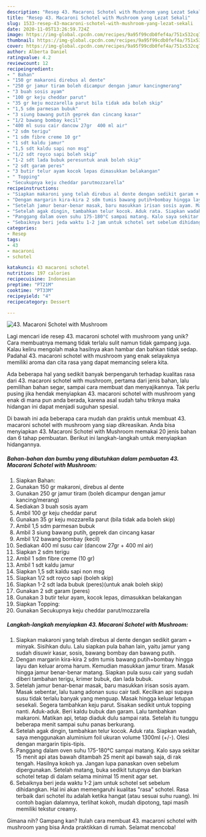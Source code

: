 ```yaml
---
description: "Resep 43. Macaroni Schotel with Mushroom yang Lezat Sekali"
title: "Resep 43. Macaroni Schotel with Mushroom yang Lezat Sekali"
slug: 1533-resep-43-macaroni-schotel-with-mushroom-yang-lezat-sekali
date: 2020-11-05T13:26:59.724Z
image: https://img-global.cpcdn.com/recipes/9a95f99cdb0fef4a/751x532cq70/43-macaroni-schotel-with-mushroom-foto-resep-utama.jpg
thumbnail: https://img-global.cpcdn.com/recipes/9a95f99cdb0fef4a/751x532cq70/43-macaroni-schotel-with-mushroom-foto-resep-utama.jpg
cover: https://img-global.cpcdn.com/recipes/9a95f99cdb0fef4a/751x532cq70/43-macaroni-schotel-with-mushroom-foto-resep-utama.jpg
author: Alberta Daniel
ratingvalue: 4.2
reviewcount: 12
recipeingredient:
- " Bahan"
- "150 gr makaroni direbus al dente"
- "250 gr jamur tiram boleh dicampur dengan jamur kancingmerang"
- "3 buah sosis ayam"
- "100 gr keju cheddar parut"
- "35 gr keju mozzarella parut bila tidak ada boleh skip"
- "1,5 sdm parmesan bubuk"
- "3 siung bawang putih geprek dan cincang kasar"
- "1/2 bawang bombay kecil"
- "400 ml susu cair dancow 27gr  400 ml air"
- "2 sdm terigu"
- "1 sdm fibre creme 10 gr"
- "1 sdt kaldu jamur"
- "1,5 sdt kaldu sapi non msg"
- "1/2 sdt royco sapi boleh skip"
- "1-2 sdt lada bubuk peresuntuk anak boleh skip"
- "2 sdt garam peres"
- "3 butir telur ayam kocok lepas dimasukkan belakangan"
- " Topping"
- "Secukupnya keju cheddar parutmozzarella"
recipeinstructions:
- "Siapkan makaroni yang telah direbus al dente dengan sedikit garam + minyak. Sisihkan dulu. Lalu siapkan pula bahan lain, yaitu jamur yang sudah disuwir kasar, sosis, bawang bombay dan bawang putih."
- "Dengan margarin kira-kira 2 sdm tumis bawang putih+bombay hingga layu dan keluar aroma harum. Kemudian masukkan jamur tiram. Masak hingga jamur benar-benar matang. Siapkan pula susu cair yang sudah diberi tambahan terigu, krimer bubuk, dan lada bubuk."
- "Setelah jamur benar-benar masak, baru masukkan irisan sosis ayam. Masak sebentar, lalu tuang adonan susu cair tadi. Kecilkan api supaya susu tidak terlalu banyak yang menguap. Masak hingga keluar letupan sesekali. Segera tambahkan keju parut. Sisakan sedikit untuk topping nanti. Aduk-aduk. Beri kaldu bubuk dan garam. Lalu tambahkan makaroni. Matikan api, tetap diaduk dulu sampai rata. Setelah itu tunggu beberapa menit sampai suhu panas berkurang."
- "Setelah agak dingin, tambahkan telur kocok. Aduk rata. Siapkan wadah, saya menggunakan aluminium foil ukuran volume 1300ml (+/-). Olesi dengan margarin tipis-tipis."
- "Panggang dalam oven suhu 175-180°C sampai matang. Kalo saya sekitar 15 menit api atas bawah ditambah 25 menit api bawah saja, di rak tengah. Hasilnya kokoh ya. Jangan lupa panaskan oven sebelum dipergunakan. Setelah matang, buka sedikit tutupnya dan biarkan schotel tetap di dalam selama minimal 15 menit agar set."
- "Sebaiknya beri jeda waktu 1-2 jam untuk schotel set sebelum dihidangkan. Hal ini akan memengaruhi kualitas &#34;rasa&#34; schotel. Rasa terbaik dari schotel itu adalah ketika hangat (atau sesuai suhu ruang). Ini contoh bagian dalamnya, terlihat kokoh, mudah dipotong, tapi masih memiliki tekstur creamy."
categories:
- Resep
tags:
- 43
- macaroni
- schotel

katakunci: 43 macaroni schotel 
nutrition: 197 calories
recipecuisine: Indonesian
preptime: "PT21M"
cooktime: "PT33M"
recipeyield: "4"
recipecategory: Dessert

---
```



![43. Macaroni Schotel with Mushroom](https://img-global.cpcdn.com/recipes/9a95f99cdb0fef4a/751x532cq70/43-macaroni-schotel-with-mushroom-foto-resep-utama.jpg)

Lagi mencari ide resep 43. macaroni schotel with mushroom yang unik? Cara membuatnya memang tidak terlalu sulit namun tidak gampang juga. Kalau keliru mengolah maka hasilnya akan hambar dan bahkan tidak sedap. Padahal 43. macaroni schotel with mushroom yang enak selayaknya memiliki aroma dan cita rasa yang dapat memancing selera kita.

Ada beberapa hal yang sedikit banyak berpengaruh terhadap kualitas rasa dari 43. macaroni schotel with mushroom, pertama dari jenis bahan, lalu pemilihan bahan segar, sampai cara membuat dan menyajikannya. Tak perlu pusing jika hendak menyiapkan 43. macaroni schotel with mushroom yang enak di mana pun anda berada, karena asal sudah tahu triknya maka hidangan ini dapat menjadi suguhan spesial.




Di bawah ini ada beberapa cara mudah dan praktis untuk membuat 43. macaroni schotel with mushroom yang siap dikreasikan. Anda bisa menyiapkan 43. Macaroni Schotel with Mushroom memakai 20 jenis bahan dan 6 tahap pembuatan. Berikut ini langkah-langkah untuk menyiapkan hidangannya.

<!--inarticleads1-->

##### Bahan-bahan dan bumbu yang dibutuhkan dalam pembuatan 43. Macaroni Schotel with Mushroom:

1. Siapkan  Bahan:
1. Gunakan 150 gr makaroni, direbus al dente
1. Gunakan 250 gr jamur tiram (boleh dicampur dengan jamur kancing/merang)
1. Sediakan 3 buah sosis ayam
1. Ambil 100 gr keju cheddar parut
1. Gunakan 35 gr keju mozzarella parut (bila tidak ada boleh skip)
1. Ambil 1,5 sdm parmesan bubuk
1. Ambil 3 siung bawang putih, geprek dan cincang kasar
1. Ambil 1/2 bawang bombay (kecil)
1. Sediakan 400 ml susu cair (dancow 27gr + 400 ml air)
1. Siapkan 2 sdm terigu
1. Ambil 1 sdm fibre creme (10 gr)
1. Ambil 1 sdt kaldu jamur
1. Siapkan 1,5 sdt kaldu sapi non msg
1. Siapkan 1/2 sdt royco sapi (boleh skip)
1. Siapkan 1-2 sdt lada bubuk (peres)(untuk anak boleh skip)
1. Gunakan 2 sdt garam (peres)
1. Gunakan 3 butir telur ayam, kocok lepas, dimasukkan belakangan
1. Siapkan  Topping:
1. Gunakan Secukupnya keju cheddar parut/mozzarella




<!--inarticleads2-->

##### Langkah-langkah menyiapkan 43. Macaroni Schotel with Mushroom:

1. Siapkan makaroni yang telah direbus al dente dengan sedikit garam + minyak. Sisihkan dulu. Lalu siapkan pula bahan lain, yaitu jamur yang sudah disuwir kasar, sosis, bawang bombay dan bawang putih.
1. Dengan margarin kira-kira 2 sdm tumis bawang putih+bombay hingga layu dan keluar aroma harum. Kemudian masukkan jamur tiram. Masak hingga jamur benar-benar matang. Siapkan pula susu cair yang sudah diberi tambahan terigu, krimer bubuk, dan lada bubuk.
1. Setelah jamur benar-benar masak, baru masukkan irisan sosis ayam. Masak sebentar, lalu tuang adonan susu cair tadi. Kecilkan api supaya susu tidak terlalu banyak yang menguap. Masak hingga keluar letupan sesekali. Segera tambahkan keju parut. Sisakan sedikit untuk topping nanti. Aduk-aduk. Beri kaldu bubuk dan garam. Lalu tambahkan makaroni. Matikan api, tetap diaduk dulu sampai rata. Setelah itu tunggu beberapa menit sampai suhu panas berkurang.
1. Setelah agak dingin, tambahkan telur kocok. Aduk rata. Siapkan wadah, saya menggunakan aluminium foil ukuran volume 1300ml (+/-). Olesi dengan margarin tipis-tipis.
1. Panggang dalam oven suhu 175-180°C sampai matang. Kalo saya sekitar 15 menit api atas bawah ditambah 25 menit api bawah saja, di rak tengah. Hasilnya kokoh ya. Jangan lupa panaskan oven sebelum dipergunakan. Setelah matang, buka sedikit tutupnya dan biarkan schotel tetap di dalam selama minimal 15 menit agar set.
1. Sebaiknya beri jeda waktu 1-2 jam untuk schotel set sebelum dihidangkan. Hal ini akan memengaruhi kualitas &#34;rasa&#34; schotel. Rasa terbaik dari schotel itu adalah ketika hangat (atau sesuai suhu ruang). Ini contoh bagian dalamnya, terlihat kokoh, mudah dipotong, tapi masih memiliki tekstur creamy.




Gimana nih? Gampang kan? Itulah cara membuat 43. macaroni schotel with mushroom yang bisa Anda praktikkan di rumah. Selamat mencoba!
